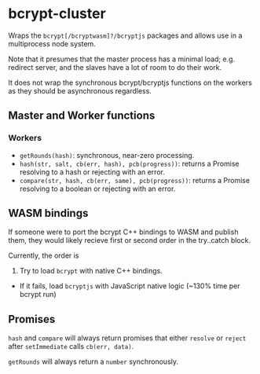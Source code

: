 # bcrypt-cluster

Wraps the `bcrypt[/bcryptwasm]?/bcryptjs` packages and allows use in a multiprocess node system.

Note that it presumes that the master process has a minimal load; e.g. redirect server, and the slaves have a lot of room to do their work.

It does not wrap the synchronous bcrypt/bcryptjs functions on the workers as they should be asynchronous regardless.


## Master and Worker functions

### Workers

* `getRounds(hash)`: synchronous, near-zero processing.
* `hash(str, salt, cb(err, hash), pcb(progress))`: returns a Promise resolving to a hash or rejecting with an error.
* `compare(str, hash, cb(err, same), pcb(progress))`: returns a Promise resolving to a boolean or rejecting with an error.

## WASM bindings

If someone were to port the bcrypt C++ bindings to WASM and publish them, they would likely recieve first or second order in the try..catch block.

Currently, the order is

1. Try to load `bcrypt` with native C++ bindings.
  * If it fails, load `bcryptjs` with JavaScript native logic (~130% time per bcrypt run)


## Promises

`hash` and `compare` will always return promises that either `resolve` or `reject` after `setImmediate` calls `cb(err, data)`.

`getRounds` will always return a `number` synchronously.
